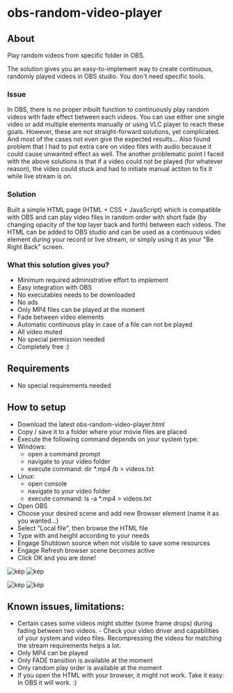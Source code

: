 # obs-random-video-player
## About
Play random videos from specific folder in OBS.

The solution gives you an easy-to-implement way to create continuous, randomly played videos in OBS studio. You don't need specific tools.

### Issue

In OBS, there is no proper inbuilt function to continuously play random videos with fade effect between each videos. You can use either one single video or add multiple elements manually or using VLC player to reach these goals. However, these are not straight-forward solutions, yet complicated. And most of the cases not even give the expected results... Also found problem that I had to put extra care on video files with audio because it could cause unwanted effect as well. The another problematic point I faced with the above solutions is that if a video could not be played (for whatever reason), the video could stuck and had to initiate manual actiton to fix it while live stream is on.

### Solution

Built a simple HTML page (HTML + CSS + JavaScript) which is compatible with OBS and can play video files in random order with short fade (by changing opacity of the top layer back and forth) between each videos. The HTML can be added to OBS studio and can be used as a continuous video element during your record or live stream, or simply using it as your "Be Right Back" screen.

### What this solution gives you?

- Minimum required administrative effort to implement
- Easy integration with OBS
- No executables needs to be downloaded
- No ads
- Only MP4 files can be played at the moment
- Fade between video elements
- Automatic continuous play in case of a file can not be played
- All video muted
- No special permission needed
- Completely free :)

## Requirements

- No special requirements needed

## How to setup

- Download the latest obs-random-video-player.html
- Copy / save it to a folder where your movie files are placed
- Execute the following command depends on your system type:
- 
  Windows:
  - open a command prompt
  - navigate to your video folder
  - execute command: dir *.mp4 /b > videos.txt
- 
  Linux:
  - open console
  - navigate to your video folder
  - execute command: ls -a *.mp4 > videos.txt   
- Open OBS
- Choose your desired scene and add new Browser element (name it as you wanted...) 
- Select "Local file", then browse the HTML file
- Type with and height according to your needs
- Engage Shutdown source when not visible to save some resources
- Engage Refresh browser scene becomes active
- Click OK and you are done!

  
![kép](https://github.com/ThomAce/obs-random-video-player/assets/34764511/4e4f5688-6f02-4fc4-84b5-d242ca2e4b5f) ![kép](https://github.com/ThomAce/obs-random-video-player/assets/34764511/f2175db9-5f65-46d3-9704-c98e62750485)


![kép](https://github.com/ThomAce/obs-random-video-player/assets/34764511/2febfd28-7ae6-4ff0-94d0-bb4d628b0317)
![kép](https://github.com/ThomAce/obs-random-video-player/assets/34764511/83581be8-9017-4caf-ae37-665622750dd8)


## Known issues, limitations:

- Certain cases some videos might stutter (some frame drops) during fading between two videos. - Check your video driver and capabilities of your system and video files. Recompressing the videos for matching the stream requirements helps a lot.
- Only MP4 can be played
- Only FADE transition is available at the moment
- Only random play order is available at the moment
- If you open the HTML with your browser, it might not work. Take it easy: In OBS it will work. :)
